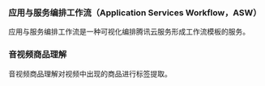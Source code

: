 ### 应用与服务编排工作流（Application Services Workflow，ASW）
应用与服务编排工作流是一种可视化编排腾讯云服务形成工作流模板的服务。

### 音视频商品理解
音视频商品理解对视频中出现的商品进行标签提取。
